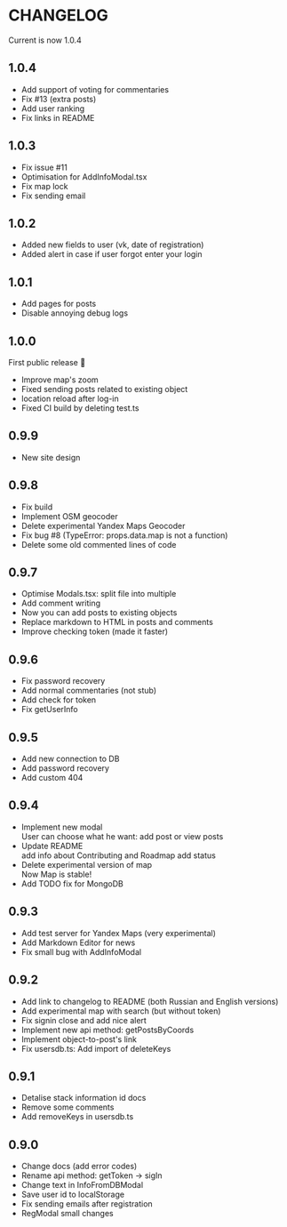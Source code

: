 # CHANGELOG

Current is now 1.0.4

## 1.0.4

- Add support of voting for commentaries
- Fix #13 (extra posts)
- Add user ranking
- Fix links in README

## 1.0.3

- Fix issue #11
- Optimisation for AddInfoModal.tsx
- Fix map lock
- Fix sending email

## 1.0.2

- Added new fields to user (vk, date of registration)
- Added alert in case if user forgot enter your login

## 1.0.1

- Add pages for posts
- Disable annoying debug logs

## 1.0.0

First public release 🎉

- Improve map's zoom
- Fixed sending posts related to existing object
- location reload after log-in
- Fixed CI build by deleting test.ts

## 0.9.9

- New site design

## 0.9.8

- Fix build
- Implement OSM geocoder
- Delete experimental Yandex Maps Geocoder
- Fix bug #8 (TypeError: props.data.map is not a function)
- Delete some old commented lines of code

## 0.9.7

- Optimise Modals.tsx: split file into multiple
- Add comment writing
- Now you can add posts to existing objects
- Replace markdown to HTML in posts and comments
- Improve checking token (made it faster)

## 0.9.6

- Fix password recovery
- Add normal commentaries (not stub)
- Add check for token
- Fix getUserInfo

## 0.9.5

- Add new connection to DB
- Add password recovery
- Add custom 404

## 0.9.4

- Implement new modal  
  User can choose what he want: add post or view posts
- Update README  
  add info about Contributing and Roadmap
  add status
- Delete experimental version of map  
  Now Map is stable!
- Add TODO fix for MongoDB

## 0.9.3

- Add test server for Yandex Maps (very experimental)
- Add Markdown Editor for news
- Fix small bug with AddInfoModal

## 0.9.2

- Add link to changelog to README (both Russian and English versions)
- Add experimental map with search (but without token)
- Fix signin close and add nice alert
- Implement new api method: getPostsByCoords
- Implement object-to-post's link
- Fix usersdb.ts: Add import of deleteKeys

## 0.9.1

- Detalise stack information id docs
- Remove some comments
- Add removeKeys in usersdb.ts

## 0.9.0

- Change docs (add error codes)
- Rename api method: getToken -> sigIn
- Change text in InfoFromDBModal
- Save user id to localStorage
- Fix sending emails after registration
- RegModal small changes
